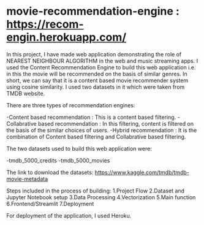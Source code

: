 # movie-recommendation-engine : https://recom-engin.herokuapp.com/
In this project, I have made web application demonstrating the role of NEAREST NEIGHBOUR ALGORITHM in the web and music streaming apps. I used the Content Recommendation Engine to build this web application i.e. in this the movie will be recommended on the basis of similar genres. In short, we can say that it is a content based movie recommender system using cosine similarity. I used two datasets in it which were taken from TMDB website.

There are three types of recommendation engines:

-Content based recommendation : This is a content based filtering.
-Collabrative based recommendation : In this filtering, content is filtered on the basis of the similar choices of users.
-Hybrid recommendation : It is the combination of Content based filtering and Collabrative based filtering.

The two datasets used to build this web application were:

-tmdb_5000_credits
-tmdb_5000_movies

The link to download the datasets: https://www.kaggle.com/tmdb/tmdb-movie-metadata

Steps included in the process of building:
1.Project Flow
2.Dataset and Jupyter Notebook setup
3.Data Processing
4.Vectorization
5.Main function
6.Frontend/Streamlit
7.Deployment

For deployment of the application, I used Heroku.
